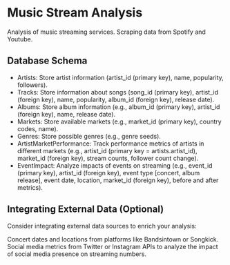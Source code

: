 # Music Stream Analysis
Analysis of music streaming services. Scraping data from Spotify and Youtube. 

## Database Schema
* Artists: Store artist information (artist_id (primary key), name, popularity, followers).
* Tracks: Store information about songs (song_id (primary key), artist_id (foreign key), name, popularity, album_id (foreign key), release date).
* Albums: Store album information (e.g., album_id (primary key), artist_id (foreign key), name, release date).
* Markets: Store available markets (e.g., market_id (primary key), country codes, name).
* Genres: Store possible genres (e.g., genre seeds).
* ArtistMarketPerformance: Track performance metrics of artists in different markets (e.g., artist_id (primary key = artists.artist_id), market_id (foreign key), stream counts, follower count change).
* EventImpact: Analyze impacts of events on streaming (e.g., event_id (primary key), artist_id (foreign key), event type [concert, album release], event date, location, market_id (foreign key), before and after metrics).

## Integrating External Data (Optional)
Consider integrating external data sources to enrich your analysis:

Concert dates and locations from platforms like Bandsintown or Songkick.
Social media metrics from Twitter or Instagram APIs to analyze the impact of social media presence on streaming numbers.
